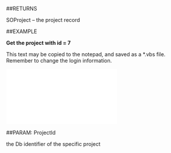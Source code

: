 
##RETURNS

SOProject – the project record


##EXAMPLE

**Get the project with id = 7**

This text may be copied to the notepad, and saved as a *.vbs file. Remember to change the login information.

![](..\..\Examples\vbs\Database.GetProject.vbs.txt)


##PARAM: ProjectId

the Db identifier of the specific project

